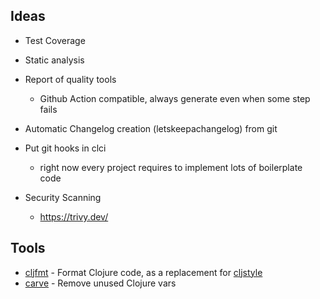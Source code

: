 ## Ideas
- Test Coverage
- Static analysis
- Report of quality tools
  - Github Action compatible, always generate even when some step fails
- Automatic Changelog creation (letskeepachangelog) from git
- Put git hooks in clci
  - right now every project requires to implement lots of boilerplate code

- Security Scanning
  - https://trivy.dev/

## Tools
- [cljfmt](https://github.com/weavejester/cljfmt) - Format Clojure code, as a replacement for [cljstyle](https://github.com/greglook/cljstyle)
- [carve](https://github.com/borkdude/carve) - Remove unused Clojure vars